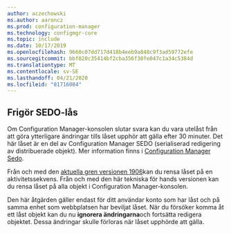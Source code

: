 ```yaml
---
author: aczechowski
ms.author: aaroncz
ms.prod: configuration-manager
ms.technology: configmgr-core
ms.topic: include
ms.date: 10/17/2019
ms.openlocfilehash: 9660c07dd717d418b4eeb9a848c9f3ad59772efe
ms.sourcegitcommit: bbf820c35414bf2cba356f30fe047c1a34c5384d
ms.translationtype: MT
ms.contentlocale: sv-SE
ms.lasthandoff: 04/21/2020
ms.locfileid: "81716084"
---
```

## <a name="reclaim-sedo-lock"></a><a name="bkmk_sedo"></a>Frigör SEDO-lås

<!--4786915-->

Om Configuration Manager-konsolen slutar svara kan du vara utelåst från att göra ytterligare ändringar tills låset upphör att gälla efter 30 minuter. Det här låset är en del av Configuration Manager SEDO (serialiserad redigering av distribuerade objekt). Mer information finns i [Configuration Manager Sedo](../../../../../develop/core/understand/sedo.md).

Från och med den [aktuella gren versionen 1906](../../../../plan-design/changes/whats-new-in-version-1906.md#reclaim-sedo-lock-for-task-sequences)kan du rensa låset på en aktivitetssekvens. Från och med den här tekniska för hands versionen kan du rensa låset på alla objekt i Configuration Manager-konsolen.

Den här åtgärden gäller endast för ditt användar konto som har låst och på samma enhet som webbplatsen har beviljat låset. När du försöker komma åt ett låst objekt kan du nu **ignorera ändringarna**och fortsätta redigera objektet. Dessa ändringar skulle förloras när låset upphörde att gälla.
